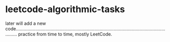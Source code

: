 # leetcode-algorithmic-tasks

later will add a new code.............................................................................................................................
practice from time to time,
mostly LeetCode.



